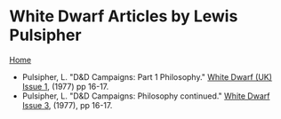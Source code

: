 # White Dwarf Articles by Lewis Pulsipher
[Home](/README.md)

* Pulsipher, L. "D&D Campaigns: Part 1 Philosophy." [White Dwarf (UK) Issue 1](/wd-uk/wd-uk-001-1977-06.md#dd-campaigns), (1977) pp 16-17.
* Pulsipher, L. "D&D Campaigns: Philosophy continued." [White Dwarf Issue 3](/wd-uk/wd-uk-003-1977-10.md#dd-campaigns), (1977), pp 16-17.